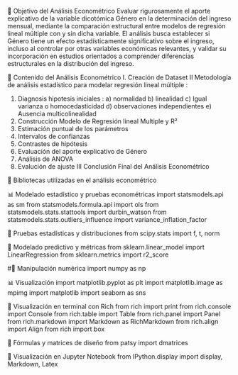 🎯 Objetivo del Análisis Econométrico
Evaluar rigurosamente el aporte explicativo de la variable dicotómica Género en la determinación del ingreso mensual, mediante la comparación estructural entre modelos de regresión lineal múltiple con y sin dicha variable. El análisis busca establecer si Género tiene un efecto estadísticamente significativo sobre el ingreso, incluso al controlar por otras variables económicas relevantes, y validar su incorporación en estudios orientados a comprender diferencias estructurales en la distribución del ingreso.

📘 Contenido del Análisis Econométrico
I. Creación de Dataset
II Metodología de análisis estadístico para modelar regresión lineal múltiple : 
 1) Diagnosis hipotesis iniciales :
 a) normalidad
 b) linealidad
 c) Igual varianza o homocedasticidad
 d) observaciones independientes
 e) Ausencia multicolinealidad
 2) Construcción Modelo de Regresión lineal Multiple y R²
 3) Estimación puntual de los parámetros
 4) Intervalos de confianzas
 5) Contrastes de hipótesis
 6) Evaluación del aporte explicativo de Género
 7) Análisis de ANOVA
 8) Evalución de ajuste
 III Conclusión Final del Análisis Econométrico

🧰 Bibliotecas utilizadas en el análisis econométrico

📊 Modelado estadístico y pruebas econométricas
import statsmodels.api as sm
from statsmodels.formula.api import ols
from statsmodels.stats.stattools import durbin_watson
from statsmodels.stats.outliers_influence import variance_inflation_factor


📐 Pruebas estadísticas y distribuciones
from scipy.stats import f, t, norm


🤖 Modelado predictivo y métricas
from sklearn.linear_model import LinearRegression
from sklearn.metrics import r2_score

#🧮 Manipulación numérica
import numpy as np


📊 Visualización 
import matplotlib.pyplot as plt
import matplotlib.image as mpimg
import matplotlib
import seaborn as sns


🎨 Visualización en terminal con Rich
from rich import print
from rich.console import Console
from rich.table import Table
from rich.panel import Panel
from rich.markdown import Markdown as RichMarkdown
from rich.align import Align
from rich import box


🧠 Fórmulas y matrices de diseño
from patsy import dmatrices


📎 Visualización en Jupyter Notebook
from IPython.display import display, Markdown, Latex
    
